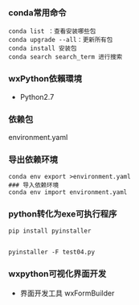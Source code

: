 ### conda常用命令
```
conda list ：查看安装哪些包
conda upgrade --all：更新所有包
conda install 安装包
conda search search_term 进行搜索
```

### wxPython依賴環境 
- Python2.7
### 依赖包
environment.yaml

### 导出依赖环境
```
conda env export >environment.yaml
### 导入依赖环境
conda env import environment.yaml

```
### python转化为exe可执行程序
```
pip install pyinstaller


pyinstaller -F test04.py
```

### wxpython可视化界面开发
- 界面开发工具
wxFormBuilder
